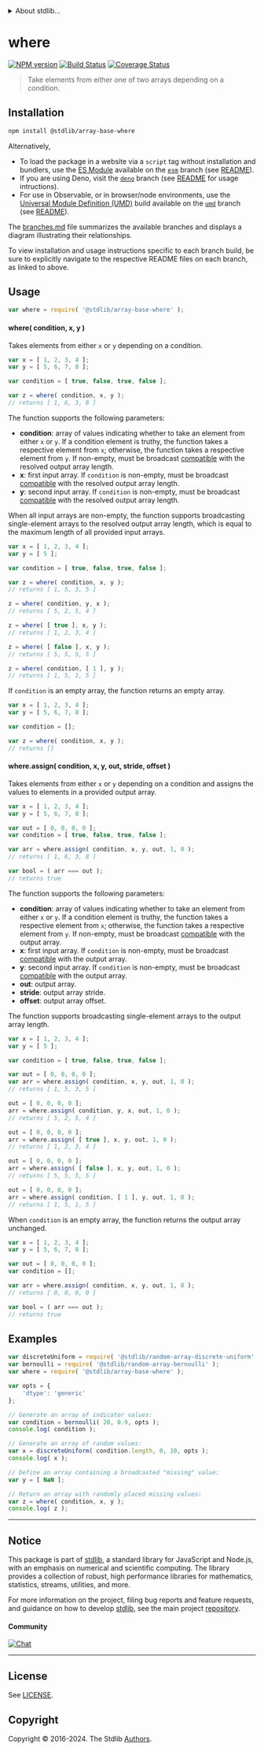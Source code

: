 <!--

@license Apache-2.0

Copyright (c) 2024 The Stdlib Authors.

Licensed under the Apache License, Version 2.0 (the "License");
you may not use this file except in compliance with the License.
You may obtain a copy of the License at

   http://www.apache.org/licenses/LICENSE-2.0

Unless required by applicable law or agreed to in writing, software
distributed under the License is distributed on an "AS IS" BASIS,
WITHOUT WARRANTIES OR CONDITIONS OF ANY KIND, either express or implied.
See the License for the specific language governing permissions and
limitations under the License.

-->


<details>
  <summary>
    About stdlib...
  </summary>
  <p>We believe in a future in which the web is a preferred environment for numerical computation. To help realize this future, we've built stdlib. stdlib is a standard library, with an emphasis on numerical and scientific computation, written in JavaScript (and C) for execution in browsers and in Node.js.</p>
  <p>The library is fully decomposable, being architected in such a way that you can swap out and mix and match APIs and functionality to cater to your exact preferences and use cases.</p>
  <p>When you use stdlib, you can be absolutely certain that you are using the most thorough, rigorous, well-written, studied, documented, tested, measured, and high-quality code out there.</p>
  <p>To join us in bringing numerical computing to the web, get started by checking us out on <a href="https://github.com/stdlib-js/stdlib">GitHub</a>, and please consider <a href="https://opencollective.com/stdlib">financially supporting stdlib</a>. We greatly appreciate your continued support!</p>
</details>

# where

[![NPM version][npm-image]][npm-url] [![Build Status][test-image]][test-url] [![Coverage Status][coverage-image]][coverage-url] <!-- [![dependencies][dependencies-image]][dependencies-url] -->

> Take elements from either one of two arrays depending on a condition.

<section class="installation">

## Installation

```bash
npm install @stdlib/array-base-where
```

Alternatively,

-   To load the package in a website via a `script` tag without installation and bundlers, use the [ES Module][es-module] available on the [`esm`][esm-url] branch (see [README][esm-readme]).
-   If you are using Deno, visit the [`deno`][deno-url] branch (see [README][deno-readme] for usage intructions).
-   For use in Observable, or in browser/node environments, use the [Universal Module Definition (UMD)][umd] build available on the [`umd`][umd-url] branch (see [README][umd-readme]).

The [branches.md][branches-url] file summarizes the available branches and displays a diagram illustrating their relationships.

To view installation and usage instructions specific to each branch build, be sure to explicitly navigate to the respective README files on each branch, as linked to above.

</section>

<section class="usage">

## Usage

```javascript
var where = require( '@stdlib/array-base-where' );
```

#### where( condition, x, y )

Takes elements from either `x` or `y` depending on a condition.

```javascript
var x = [ 1, 2, 3, 4 ];
var y = [ 5, 6, 7, 8 ];

var condition = [ true, false, true, false ];

var z = where( condition, x, y );
// returns [ 1, 6, 3, 8 ]
```

The function supports the following parameters:

-   **condition**: array of values indicating whether to take an element from either `x` or `y`. If a condition element is truthy, the function takes a respective element from `x`; otherwise, the function takes a respective element from `y`. If non-empty, must be broadcast [compatible][@stdlib/ndarray/base/broadcast-shapes] with the resolved output array length.
-   **x**: first input array. If `condition` is non-empty, must be broadcast [compatible][@stdlib/ndarray/base/broadcast-shapes] with the resolved output array length.
-   **y**: second input array. If `condition` is non-empty, must be broadcast [compatible][@stdlib/ndarray/base/broadcast-shapes] with the resolved output array length.

When all input arrays are non-empty, the function supports broadcasting single-element arrays to the resolved output array length, which is equal to the maximum length of all provided input arrays.

```javascript
var x = [ 1, 2, 3, 4 ];
var y = [ 5 ];

var condition = [ true, false, true, false ];

var z = where( condition, x, y );
// returns [ 1, 5, 3, 5 ]

z = where( condition, y, x );
// returns [ 5, 2, 5, 4 ]

z = where( [ true ], x, y );
// returns [ 1, 2, 3, 4 ]

z = where( [ false ], x, y );
// returns [ 5, 5, 5, 5 ]

z = where( condition, [ 1 ], y );
// returns [ 1, 5, 1, 5 ]
```

If `condition` is an empty array, the function returns an empty array.

```javascript
var x = [ 1, 2, 3, 4 ];
var y = [ 5, 6, 7, 8 ];

var condition = [];

var z = where( condition, x, y );
// returns []
```

#### where.assign( condition, x, y, out, stride, offset )

Takes elements from either `x` or `y` depending on a condition and assigns the values to elements in a provided output array.

```javascript
var x = [ 1, 2, 3, 4 ];
var y = [ 5, 6, 7, 8 ];

var out = [ 0, 0, 0, 0 ];
var condition = [ true, false, true, false ];

var arr = where.assign( condition, x, y, out, 1, 0 );
// returns [ 1, 6, 3, 8 ]

var bool = ( arr === out );
// returns true
```

The function supports the following parameters:

-   **condition**: array of values indicating whether to take an element from either `x` or `y`. If a condition element is truthy, the function takes a respective element from `x`; otherwise, the function takes a respective element from `y`. If non-empty, must be broadcast [compatible][@stdlib/ndarray/base/broadcast-shapes] with the output array.
-   **x**: first input array. If `condition` is non-empty, must be broadcast [compatible][@stdlib/ndarray/base/broadcast-shapes] with the output array.
-   **y**: second input array. If `condition` is non-empty, must be broadcast [compatible][@stdlib/ndarray/base/broadcast-shapes] with the output array.
-   **out**: output array.
-   **stride**: output array stride.
-   **offset**: output array offset.

The function supports broadcasting single-element arrays to the output array length.

```javascript
var x = [ 1, 2, 3, 4 ];
var y = [ 5 ];

var condition = [ true, false, true, false ];

var out = [ 0, 0, 0, 0 ];
var arr = where.assign( condition, x, y, out, 1, 0 );
// returns [ 1, 5, 3, 5 ]

out = [ 0, 0, 0, 0 ];
arr = where.assign( condition, y, x, out, 1, 0 );
// returns [ 5, 2, 5, 4 ]

out = [ 0, 0, 0, 0 ];
arr = where.assign( [ true ], x, y, out, 1, 0 );
// returns [ 1, 2, 3, 4 ]

out = [ 0, 0, 0, 0 ];
arr = where.assign( [ false ], x, y, out, 1, 0 );
// returns [ 5, 5, 5, 5 ]

out = [ 0, 0, 0, 0 ];
arr = where.assign( condition, [ 1 ], y, out, 1, 0 );
// returns [ 1, 5, 1, 5 ]
```

When `condition` is an empty array, the function returns the output array unchanged.

```javascript
var x = [ 1, 2, 3, 4 ];
var y = [ 5, 6, 7, 8 ];

var out = [ 0, 0, 0, 0 ];
var condition = [];

var arr = where.assign( condition, x, y, out, 1, 0 );
// returns [ 0, 0, 0, 0 ]

var bool = ( arr === out );
// returns true
```

</section>

<!-- /.usage -->

<section class="notes">

</section>

<!-- /.notes -->

<section class="examples">

## Examples

<!-- eslint no-undef: "error" -->

```javascript
var discreteUniform = require( '@stdlib/random-array-discrete-uniform' );
var bernoulli = require( '@stdlib/random-array-bernoulli' );
var where = require( '@stdlib/array-base-where' );

var opts = {
    'dtype': 'generic'
};

// Generate an array of indicator values:
var condition = bernoulli( 20, 0.9, opts );
console.log( condition );

// Generate an array of random values:
var x = discreteUniform( condition.length, 0, 10, opts );
console.log( x );

// Define an array containing a broadcasted "missing" value:
var y = [ NaN ];

// Return an array with randomly placed missing values:
var z = where( condition, x, y );
console.log( z );
```

</section>

<!-- /.examples -->

<!-- Section for related `stdlib` packages. Do not manually edit this section, as it is automatically populated. -->

<section class="related">

</section>

<!-- /.related -->

<!-- Section for all links. Make sure to keep an empty line after the `section` element and another before the `/section` close. -->


<section class="main-repo" >

* * *

## Notice

This package is part of [stdlib][stdlib], a standard library for JavaScript and Node.js, with an emphasis on numerical and scientific computing. The library provides a collection of robust, high performance libraries for mathematics, statistics, streams, utilities, and more.

For more information on the project, filing bug reports and feature requests, and guidance on how to develop [stdlib][stdlib], see the main project [repository][stdlib].

#### Community

[![Chat][chat-image]][chat-url]

---

## License

See [LICENSE][stdlib-license].


## Copyright

Copyright &copy; 2016-2024. The Stdlib [Authors][stdlib-authors].

</section>

<!-- /.stdlib -->

<!-- Section for all links. Make sure to keep an empty line after the `section` element and another before the `/section` close. -->

<section class="links">

[npm-image]: http://img.shields.io/npm/v/@stdlib/array-base-where.svg
[npm-url]: https://npmjs.org/package/@stdlib/array-base-where

[test-image]: https://github.com/stdlib-js/array-base-where/actions/workflows/test.yml/badge.svg?branch=v0.0.2
[test-url]: https://github.com/stdlib-js/array-base-where/actions/workflows/test.yml?query=branch:v0.0.2

[coverage-image]: https://img.shields.io/codecov/c/github/stdlib-js/array-base-where/main.svg
[coverage-url]: https://codecov.io/github/stdlib-js/array-base-where?branch=main

<!--

[dependencies-image]: https://img.shields.io/david/stdlib-js/array-base-where.svg
[dependencies-url]: https://david-dm.org/stdlib-js/array-base-where/main

-->

[chat-image]: https://img.shields.io/gitter/room/stdlib-js/stdlib.svg
[chat-url]: https://app.gitter.im/#/room/#stdlib-js_stdlib:gitter.im

[stdlib]: https://github.com/stdlib-js/stdlib

[stdlib-authors]: https://github.com/stdlib-js/stdlib/graphs/contributors

[umd]: https://github.com/umdjs/umd
[es-module]: https://developer.mozilla.org/en-US/docs/Web/JavaScript/Guide/Modules

[deno-url]: https://github.com/stdlib-js/array-base-where/tree/deno
[deno-readme]: https://github.com/stdlib-js/array-base-where/blob/deno/README.md
[umd-url]: https://github.com/stdlib-js/array-base-where/tree/umd
[umd-readme]: https://github.com/stdlib-js/array-base-where/blob/umd/README.md
[esm-url]: https://github.com/stdlib-js/array-base-where/tree/esm
[esm-readme]: https://github.com/stdlib-js/array-base-where/blob/esm/README.md
[branches-url]: https://github.com/stdlib-js/array-base-where/blob/main/branches.md

[stdlib-license]: https://raw.githubusercontent.com/stdlib-js/array-base-where/main/LICENSE

[@stdlib/ndarray/base/broadcast-shapes]: https://github.com/stdlib-js/ndarray-base-broadcast-shapes

</section>

<!-- /.links -->
